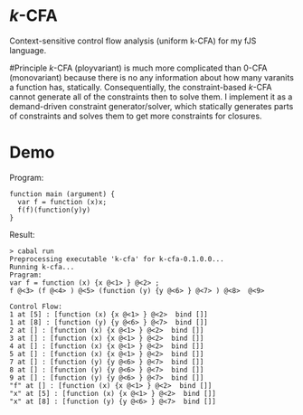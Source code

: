 # <i>k</i>-CFA
Context-sensitive control flow analysis (uniform k-CFA) for my fJS
language.

#Principle
<i>k</i>-CFA (ployvariant) is much more complicated than 0-CFA
(monovariant) because there is no any information about how many
varanits a function has, statically. Consequentially, the
constraint-based <i>k</i>-CFA cannot generate all of the constraints
then to solve them. I implement it as a demand-driven constraint
generator/solver, which statically generates parts of constraints and
solves them to get more constraints for closures.

# Demo
Program:
```
function main (argument) {
  var f = function (x)x;
  f(f)(function(y)y)
}
```
Result:
```
> cabal run
Preprocessing executable 'k-cfa' for k-cfa-0.1.0.0...
Running k-cfa...
Pragram:
var f = function (x) {x @<1> } @<2> ;
f @<3> (f @<4> ) @<5> (function (y) {y @<6> } @<7> ) @<8>  @<9>

Control Flow:
1 at [5] : [function (x) {x @<1> } @<2>  bind []]
1 at [8] : [function (y) {y @<6> } @<7>  bind []]
2 at [] : [function (x) {x @<1> } @<2>  bind []]
3 at [] : [function (x) {x @<1> } @<2>  bind []]
4 at [] : [function (x) {x @<1> } @<2>  bind []]
5 at [] : [function (x) {x @<1> } @<2>  bind []]
7 at [] : [function (y) {y @<6> } @<7>  bind []]
8 at [] : [function (y) {y @<6> } @<7>  bind []]
9 at [] : [function (y) {y @<6> } @<7>  bind []]
"f" at [] : [function (x) {x @<1> } @<2>  bind []]
"x" at [5] : [function (x) {x @<1> } @<2>  bind []]
"x" at [8] : [function (y) {y @<6> } @<7>  bind []]
```


